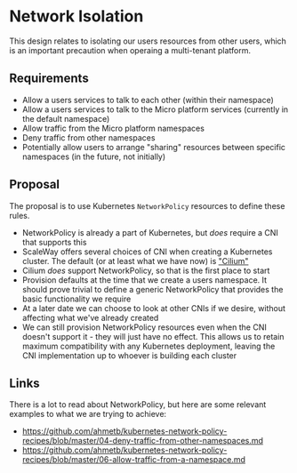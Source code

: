 Network Isolation
=================

This design relates to isolating our users resources from other users, which is an important precaution when operaing a multi-tenant platform.


Requirements
------------
* Allow a users services to talk to each other (within their namespace)
* Allow a users services to talk to the Micro platform services (currently in the default namespace)
* Allow traffic from the Micro platform namespaces
* Deny traffic from other namespaces
* Potentially allow users to arrange "sharing" resources between specific namespaces (in the future, not initially)


Proposal
--------
The proposal is to use Kubernetes `NetworkPolicy` resources to define these rules.
* NetworkPolicy is already a part of Kubernetes, but _does_ require a CNI that supports this
* ScaleWay offers several choices of CNI when creating a Kubernetes cluster. The default (or at least what we have now) is ["Cilium"](https://cilium.io/)
* Cilium _does_ support NetworkPolicy, so that is the first place to start
* Provision defaults at the time that we create a users namespace. It should prove trivial to define a generic NetworkPolicy that provides the basic functionality we require
* At a later date we can choose to look at other CNIs if we desire, without affecting what we've already created
* We can still provision NetworkPolicy resources even when the CNI doesn't support it - they will just have no effect. This allows us to retain maximum compatibility with any Kubernetes deployment, leaving the CNI implementation up to whoever is building each cluster


Links
-----
There is a lot to read about NetworkPolicy, but here are some relevant examples to what we are trying to achieve:
* https://github.com/ahmetb/kubernetes-network-policy-recipes/blob/master/04-deny-traffic-from-other-namespaces.md
* https://github.com/ahmetb/kubernetes-network-policy-recipes/blob/master/06-allow-traffic-from-a-namespace.md
